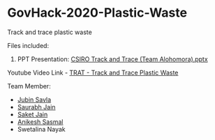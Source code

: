 # GovHack-2020-Plastic-Waste
Track and trace plastic waste

Files included:
1. PPT Presentation: [CSIRO Track and Trace (Team Alohomora).pptx](https://github.com/govhack-alohomora/GovHack-2020-Plastic-Waste/blob/master/CSIRO%20Track%20and%20Trace%20(Team%20Alohomora).pptx)

Youtube Video Link - [TRAT - Track and Trace Plastic Waste](https://youtu.be/Mu-Wke2QVoY)

Team Member:
* [Jubin Savla](https://github.com/savlajubin)
* [Saurabh Jain](https://github.com/sorabh2008)
* [Saket Jain](https://github.com/saketj5)
* [Anikesh Sasmal](https://github.com/anikeshsasmal)
* Swetalina Nayak
